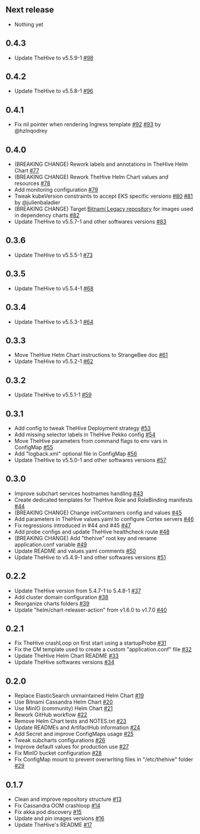 ## Next release

- Nothing yet


## 0.4.3

- Update TheHive to v5.5.9-1 [#98](https://github.com/StrangeBeeCorp/helm-charts/pull/98)


## 0.4.2

- Update TheHive to v5.5.8-1 [#96](https://github.com/StrangeBeeCorp/helm-charts/pull/96)


## 0.4.1

- Fix nil pointer when rendering Ingress template [#92](https://github.com/StrangeBeeCorp/helm-charts/pull/92) [#93](https://github.com/StrangeBeeCorp/helm-charts/pull/93) by @hzlnqodrey


## 0.4.0

- (BREAKING CHANGE) Rework labels and annotations in TheHive Helm Chart [#77](https://github.com/StrangeBeeCorp/helm-charts/pull/77)
- (BREAKING CHANGE) Rework TheHive Helm Chart values and resources [#78](https://github.com/StrangeBeeCorp/helm-charts/pull/78)
- Add monitoring configuration [#79](https://github.com/StrangeBeeCorp/helm-charts/pull/79)
- Tweak kubeVersion constraints to accept EKS specific versions [#80](https://github.com/StrangeBeeCorp/helm-charts/pull/80) [#81](https://github.com/StrangeBeeCorp/helm-charts/pull/81) by @julienbaladier
- (BREAKING CHANGE) Target [Bitnami Legacy repository](https://github.com/bitnami/charts/issues/35164) for images used in dependency charts [#82](https://github.com/StrangeBeeCorp/helm-charts/pull/82)
- Update TheHive to v5.5.7-1 and other softwares versions [#83](https://github.com/StrangeBeeCorp/helm-charts/pull/83)


## 0.3.6

- Update TheHive to v5.5.5-1 [#73](https://github.com/StrangeBeeCorp/helm-charts/pull/73)


## 0.3.5

- Update TheHive to v5.5.4-1 [#68](https://github.com/StrangeBeeCorp/helm-charts/pull/68)


## 0.3.4

- Update TheHive to v5.5.3-1 [#64](https://github.com/StrangeBeeCorp/helm-charts/pull/64)


## 0.3.3

- Move TheHive Helm Chart instructions to StrangeBee doc [#61](https://github.com/StrangeBeeCorp/helm-charts/pull/61)
- Update TheHive to v5.5.2-1 [#62](https://github.com/StrangeBeeCorp/helm-charts/pull/62)


## 0.3.2

- Update TheHive to v5.5.1-1 [#59](https://github.com/StrangeBeeCorp/helm-charts/pull/59)


## 0.3.1

- Add config to tweak TheHive Deployment strategy [#53](https://github.com/StrangeBeeCorp/helm-charts/pull/53)
- Add missing selector labels in TheHive Pekko config [#54](https://github.com/StrangeBeeCorp/helm-charts/pull/54)
- Move TheHive parameters from command flags to env vars in ConfigMap [#55](https://github.com/StrangeBeeCorp/helm-charts/pull/55)
- Add "logback.xml" optional file in ConfigMap [#56](https://github.com/StrangeBeeCorp/helm-charts/pull/56)
- Update TheHive to v5.5.0-1 and other softwares versions [#57](https://github.com/StrangeBeeCorp/helm-charts/pull/57)


## 0.3.0

- Improve subchart services hostnames handling [#43](https://github.com/StrangeBeeCorp/helm-charts/pull/43)
- Create dedicated templates for TheHive Role and RoleBinding manifests [#44](https://github.com/StrangeBeeCorp/helm-charts/pull/44)
- (BREAKING CHANGE) Change initContainers config and values [#45](https://github.com/StrangeBeeCorp/helm-charts/pull/45)
- Add parameters in TheHive values.yaml to configure Cortex servers [#46](https://github.com/StrangeBeeCorp/helm-charts/pull/46)
- Fix regressions introduced in #44 and #45 [#47](https://github.com/StrangeBeeCorp/helm-charts/pull/47)
- Add probe configs and update TheHive healthcheck route [#48](https://github.com/StrangeBeeCorp/helm-charts/pull/48)
- (BREAKING CHANGE) Add "thehive" root key and rename application.conf variable [#49](https://github.com/StrangeBeeCorp/helm-charts/pull/49)
- Update README and values.yaml comments [#50](https://github.com/StrangeBeeCorp/helm-charts/pull/50)
- Update TheHive to v5.4.9-1 and other softwares versions [#51](https://github.com/StrangeBeeCorp/helm-charts/pull/51)


## 0.2.2

- Update TheHive version from 5.4.7-1 to 5.4.8-1 [#37](https://github.com/StrangeBeeCorp/helm-charts/pull/37)
- Add cluster domain configuration [#38](https://github.com/StrangeBeeCorp/helm-charts/pull/38)
- Reorganize charts folders [#39](https://github.com/StrangeBeeCorp/helm-charts/pull/39)
- Update "helm/chart-releaser-action" from v1.6.0 to v1.7.0 [#40](https://github.com/StrangeBeeCorp/helm-charts/pull/40)


## 0.2.1

- Fix TheHive crashLoop on first start using a startupProbe [#31](https://github.com/StrangeBeeCorp/helm-charts/pull/31)
- Fix the CM template used to create a custom "application.conf" file [#32](https://github.com/StrangeBeeCorp/helm-charts/pull/32)
- Update TheHive Helm Chart README [#33](https://github.com/StrangeBeeCorp/helm-charts/pull/33)
- Update TheHive softwares versions [#34](https://github.com/StrangeBeeCorp/helm-charts/pull/34)


## 0.2.0

- Replace ElasticSearch unmaintained Helm Chart [#19](https://github.com/StrangeBeeCorp/helm-charts/pull/19)
- Use Bitnami Cassandra Helm Chart [#20](https://github.com/StrangeBeeCorp/helm-charts/pull/20)
- Use MinIO (community) Helm Chart [#21](https://github.com/StrangeBeeCorp/helm-charts/pull/21)
- Rework GitHub workflow [#22](https://github.com/StrangeBeeCorp/helm-charts/pull/22)
- Remove Helm Chart tests and NOTES.txt [#23](https://github.com/StrangeBeeCorp/helm-charts/pull/23)
- Update READMEs and ArtifactHub information [#24](https://github.com/StrangeBeeCorp/helm-charts/pull/24)
- Add Secret and improve ConfigMaps usage [#25](https://github.com/StrangeBeeCorp/helm-charts/pull/25)
- Tweak subcharts configurations [#26](https://github.com/StrangeBeeCorp/helm-charts/pull/26)
- Improve default values for production use [#27](https://github.com/StrangeBeeCorp/helm-charts/pull/27)
- Fix MinIO bucket configuration [#28](https://github.com/StrangeBeeCorp/helm-charts/pull/28)
- Fix ConfigMap mount to prevent overwriting files in "/etc/thehive" folder [#29](https://github.com/StrangeBeeCorp/helm-charts/pull/29)


## 0.1.7

- Clean and improve repository structure [#13](https://github.com/StrangeBeeCorp/helm-charts/pull/13)
- Fix Cassandra OOM crashloop [#14](https://github.com/StrangeBeeCorp/helm-charts/pull/14)
- Fix akka pod discovery [#15](https://github.com/StrangeBeeCorp/helm-charts/pull/15)
- Update and pin images versions [#16](https://github.com/StrangeBeeCorp/helm-charts/pull/16)
- Update TheHive's README [#17](https://github.com/StrangeBeeCorp/helm-charts/pull/17)
